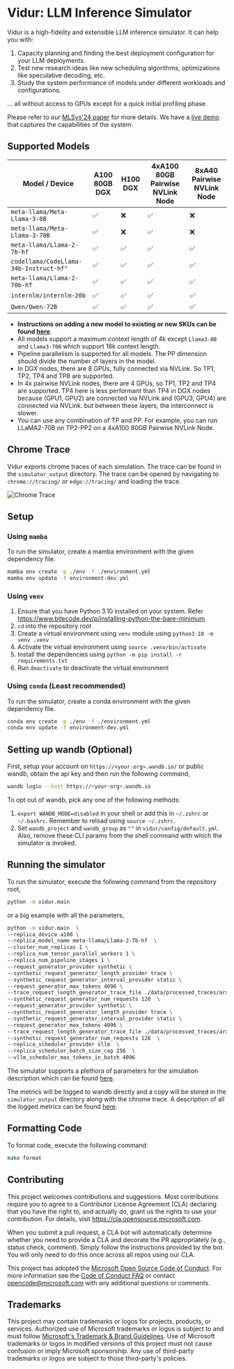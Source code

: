 # Vidur: LLM Inference Simulator

Vidur is a high-fidelity and extensible LLM inference simulator. It can help you with:

1. Capacity planning and finding the best deployment configuration for your LLM deployments.
2. Test new research ideas like new scheduling algorithms, optimizations like speculative decoding, etc.
3. Study the system performance of models under different workloads and configurations.

... all without access to GPUs except for a quick initial profiling phase.

Please refer to our [MLSys'24 paper](https://arxiv.org/abs/2405.05465) for more details.
We have a [live demo](https://vidur.westus2.cloudapp.azure.com/) that captures the capabilities of the system.

## Supported Models

| Model / Device | A100 80GB DGX | H100 DGX | 4xA100 80GB Pairwise NVLink Node | 8xA40 Pairwise NVLink Node |
| --- | --- | --- | --- | --- |
| `meta-llama/Meta-Llama-3-8B` | ✅ | ❌ | ✅ | ❌ |
| `meta-llama/Meta-Llama-3-70B` | ✅ | ❌ | ✅ | ❌ |
| `meta-llama/Llama-2-7b-hf` | ✅ | ✅ | ✅ | ✅ |
| `codellama/CodeLlama-34b-Instruct-hf"` | ✅ | ✅ | ✅ | ✅ |
| `meta-llama/Llama-2-70b-hf` | ✅ | ✅ | ✅ | ✅ |
| `internlm/internlm-20b` | ✅ | ✅ | ✅ | ✅ |
| `Qwen/Qwen-72B` | ✅ | ✅ | ✅ | ✅ |

* __Instructions on adding a new model to existing or new SKUs can be found [here](docs/profiling.md)__.
* All models support a maximum context length of 4k except `Llama3-8B` and `Llama3-70B` which support 16k context length.
* Pipeline parallelism is supported for all models. The PP dimension should divide the number of layers in the model.
* In DGX nodes, there are 8 GPUs, fully connected via NVLink. So TP1, TP2, TP4 and TP8 are supported.
* In 4x pairwise NVLink nodes, there are 4 GPUs, so TP1, TP2 and TP4 are supported. TP4 here is less performant than TP4 in DGX nodes because (GPU1, GPU2) are connected via NVLink and (GPU3, GPU4) are connected via NVLink. but between these layers, the interconnect is slower.
* You can use any combination of TP and PP. For example, you can run LLaMA2-70B on TP2-PP2 on a 4xA100 80GB Pairwise NVLink Node.

## Chrome Trace

Vidur exports chrome traces of each simulation. The trace can be found in the `simulator_output` directory. The trace can be opened by navigating to `chrome://tracing/` or `edge://tracing/` and loading the trace.

![Chrome Trace](./assets/chrome_trace.png)

## Setup

### Using `mamba`

To run the simulator, create a mamba environment with the given dependency file.

```sh
mamba env create -p ./env -f ./environment.yml
mamba env update -f environment-dev.yml
```

### Using `venv`

1. Ensure that you have Python 3.10 installed on your system. Refer <https://www.bitecode.dev/p/installing-python-the-bare-minimum>
2. `cd` into the repository root
3. Create a virtual environment using `venv` module using `python3.10 -m venv .venv`
4. Activate the virtual environment using `source .venv/bin/activate`
5. Install the dependencies using `python -m pip install -r requirements.txt`
6. Run `deactivate` to deactivate the virtual environment

### Using `conda` (Least recommended)

To run the simulator, create a conda environment with the given dependency file.

```sh
conda env create -p ./env -f ./environment.yml
conda env update -f environment-dev.yml
```

## Setting up wandb (Optional)

First, setup your account on `https://<your-org>.wandb.io/` or public wandb, obtain the api key and then run the following command,

```sh
wandb login --host https://<your-org>.wandb.io
```

To opt out of wandb, pick any one of the following methods:

1. `export WANDB_MODE=disabled` in your shell or add this in `~/.zshrc` or `~/.bashrc`. Remember to reload using `source ~/.zshrc`.
2. Set `wandb_project` and `wandb_group` as `""` in `vidur/config/default.yml`. Also, remove these CLI params from the shell command with which the simulator is invoked.

## Running the simulator

To run the simulator, execute the following command from the repository root,

```sh
python -m vidur.main
```

or a big example with all the parameters,

```sh
python -m vidur.main  \
--replica_device a100 \
--replica_model_name meta-llama/Llama-2-7b-hf  \
--cluster_num_replicas 1 \
--replica_num_tensor_parallel_workers 1 \
--replica_num_pipeline_stages 1 \
--request_generator_provider synthetic \
--synthetic_request_generator_length_provider trace \
--synthetic_request_generator_interval_provider static \
--request_generator_max_tokens 4096 \
--trace_request_length_generator_trace_file ./data/processed_traces/arxiv_summarization_stats_llama2_tokenizer_filtered_v2.csv \
--synthetic_request_generator_num_requests 128  \
--request_generator_provider synthetic \
--synthetic_request_generator_length_provider trace \
--synthetic_request_generator_interval_provider static \
--request_generator_max_tokens 4096 \
--trace_request_length_generator_trace_file ./data/processed_traces/arxiv_summarization_stats_llama2_tokenizer_filtered_v2.csv \
--synthetic_request_generator_num_requests 128  \
--replica_scheduler_provider vllm  \
--replica_scheduler_batch_size_cap 256  \
--vllm_scheduler_max_tokens_in_batch 4096
```

The simulator supports a plethora of parameters for the simulation description which can be found [here](docs/launch_parameters.md).

The metrics will be logged to wandb directly and a copy will be stored in the `simulator_output` directory along with the chrome trace. A description of all the logged metrics can be found [here](docs/metrics.md).

## Formatting Code

To format code, execute the following command:

```sh
make format
```

## Contributing

This project welcomes contributions and suggestions.  Most contributions require you to agree to a
Contributor License Agreement (CLA) declaring that you have the right to, and actually do, grant us
the rights to use your contribution. For details, visit https://cla.opensource.microsoft.com.

When you submit a pull request, a CLA bot will automatically determine whether you need to provide
a CLA and decorate the PR appropriately (e.g., status check, comment). Simply follow the instructions
provided by the bot. You will only need to do this once across all repos using our CLA.

This project has adopted the [Microsoft Open Source Code of Conduct](https://opensource.microsoft.com/codeofconduct/).
For more information see the [Code of Conduct FAQ](https://opensource.microsoft.com/codeofconduct/faq/) or
contact [opencode@microsoft.com](mailto:opencode@microsoft.com) with any additional questions or comments.

## Trademarks

This project may contain trademarks or logos for projects, products, or services. Authorized use of Microsoft 
trademarks or logos is subject to and must follow 
[Microsoft's Trademark & Brand Guidelines](https://www.microsoft.com/en-us/legal/intellectualproperty/trademarks/usage/general).
Use of Microsoft trademarks or logos in modified versions of this project must not cause confusion or imply Microsoft sponsorship.
Any use of third-party trademarks or logos are subject to those third-party's policies.
